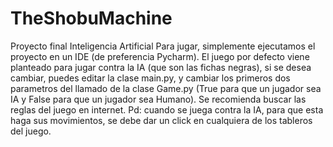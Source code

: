 # TheShobuMachine
Proyecto final Inteligencia Artificial                                                                                            Para jugar, simplemente ejecutamos el proyecto en un IDE (de preferencia Pycharm).                                                    El juego por defecto viene planteado para jugar contra la IA (que son las fichas negras), si se desea cambiar, puedes editar la clase main.py, y cambiar los primeros dos parametros del llamado de la clase Game.py (True para que un jugador sea IA y False para que un jugador sea Humano). Se recomienda buscar las reglas del juego en internet. Pd: cuando se juega contra la IA, para que esta haga sus movimientos, se debe dar un click en cualquiera de los tableros del juego.
